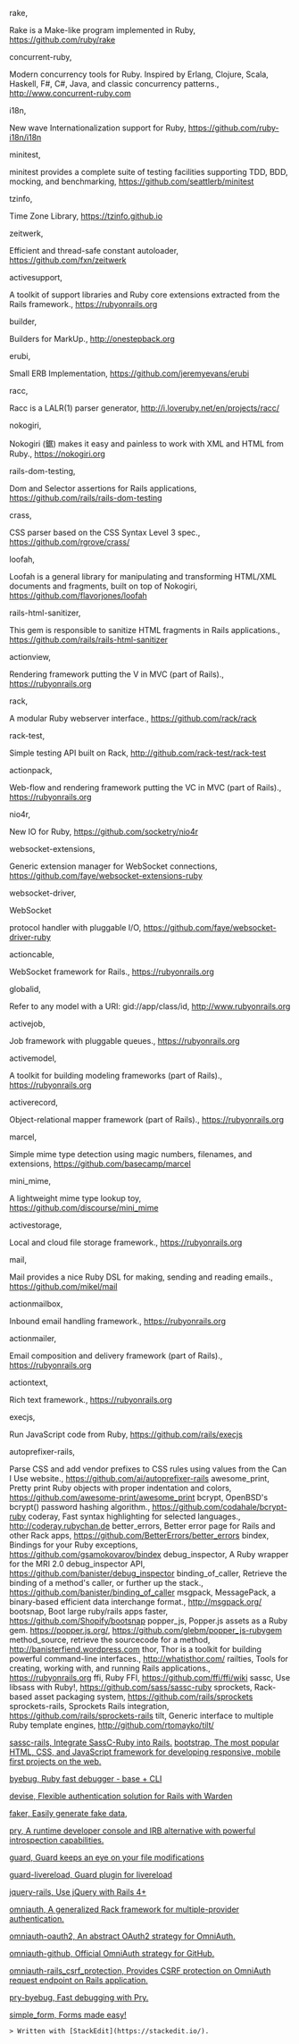 rake, 

Rake is a Make-like program implemented in Ruby, https://github.com/ruby/rake

concurrent-ruby,

Modern concurrency tools for Ruby. Inspired by Erlang, Clojure, Scala, Haskell, F#, C#, Java, and classic concurrency patterns., 
http://www.concurrent-ruby.com

i18n, 

New wave Internationalization support for Ruby, https://github.com/ruby-i18n/i18n

minitest, 

minitest provides a complete suite of testing facilities supporting TDD, BDD, mocking, and benchmarking, https://github.com/seattlerb/minitest

tzinfo, 

Time Zone Library, https://tzinfo.github.io

zeitwerk,

Efficient and thread-safe constant autoloader, 
https://github.com/fxn/zeitwerk

activesupport,

A toolkit of support libraries and Ruby core extensions extracted from the Rails framework., https://rubyonrails.org

builder, 

Builders for MarkUp., http://onestepback.org

erubi,

Small ERB Implementation, https://github.com/jeremyevans/erubi

racc,

Racc is a LALR(1) parser generator, http://i.loveruby.net/en/projects/racc/

nokogiri,

Nokogiri (鋸) makes it easy and painless to work with XML and HTML from Ruby., https://nokogiri.org

rails-dom-testing,

Dom and Selector assertions for Rails applications, 
https://github.com/rails/rails-dom-testing

crass,

CSS parser based on the CSS Syntax Level 3 spec., https://github.com/rgrove/crass/

loofah,

Loofah is a general library for manipulating and transforming HTML/XML documents and fragments, built on top of Nokogiri, https://github.com/flavorjones/loofah

rails-html-sanitizer, 

This gem is responsible to sanitize HTML fragments in Rails applications., https://github.com/rails/rails-html-sanitizer

actionview, 

Rendering framework putting the V in MVC (part of Rails)., https://rubyonrails.org

rack,

A modular Ruby webserver interface., https://github.com/rack/rack

rack-test,

Simple testing API built on Rack, http://github.com/rack-test/rack-test

actionpack,

Web-flow and rendering framework putting the VC in MVC (part of Rails)., https://rubyonrails.org

nio4r,

New IO for Ruby, https://github.com/socketry/nio4r

websocket-extensions,

Generic extension manager for WebSocket connections, 
https://github.com/faye/websocket-extensions-ruby

websocket-driver, 

WebSocket

 protocol handler with pluggable I/O, 
https://github.com/faye/websocket-driver-ruby

actioncable,

WebSocket framework for Rails., https://rubyonrails.org

globalid, 

Refer to any model with a URI: gid://app/class/id, 
http://www.rubyonrails.org

activejob, 

Job framework with pluggable queues., https://rubyonrails.org

activemodel, 

A toolkit for building modeling frameworks (part of Rails)., https://rubyonrails.org

activerecord,

Object-relational mapper framework (part of Rails)., https://rubyonrails.org

marcel,

Simple mime type detection using magic numbers, filenames, and extensions, https://github.com/basecamp/marcel

mini_mime, 

A lightweight mime type lookup toy, https://github.com/discourse/mini_mime

activestorage,

Local and cloud file storage framework., 
https://rubyonrails.org

mail,

Mail provides a nice Ruby DSL for making, sending and reading emails., https://github.com/mikel/mail

actionmailbox, 

Inbound email handling framework., https://rubyonrails.org

actionmailer,

Email composition and delivery framework (part of Rails)., 
https://rubyonrails.org

actiontext,

Rich text framework., https://rubyonrails.org

execjs,

Run JavaScript code from Ruby, https://github.com/rails/execjs

autoprefixer-rails, 

Parse CSS and add vendor prefixes to CSS rules using values from the Can I Use website., https://github.com/ai/autoprefixer-rails
awesome_print, Pretty print Ruby objects with proper indentation and colors, https://github.com/awesome-print/awesome_print
bcrypt, OpenBSD's bcrypt() password hashing algorithm., https://github.com/codahale/bcrypt-ruby
coderay, Fast syntax highlighting for selected languages., http://coderay.rubychan.de
better_errors, Better error page for Rails and other Rack apps, https://github.com/BetterErrors/better_errors
bindex, Bindings for your Ruby exceptions, https://github.com/gsamokovarov/bindex
debug_inspector, A Ruby wrapper for the MRI 2.0 debug_inspector API, https://github.com/banister/debug_inspector
binding_of_caller, Retrieve the binding of a method's caller, or further up the stack., https://github.com/banister/binding_of_caller
msgpack, MessagePack, a binary-based efficient data interchange format., http://msgpack.org/
bootsnap, Boot large ruby/rails apps faster, https://github.com/Shopify/bootsnap
popper_js, Popper.js assets as a Ruby gem. https://popper.js.org/, https://github.com/glebm/popper_js-rubygem
method_source, retrieve the sourcecode for a method, http://banisterfiend.wordpress.com
thor, Thor is a toolkit for building powerful command-line interfaces., http://whatisthor.com/
railties, Tools for creating, working with, and running Rails applications., https://rubyonrails.org
ffi, Ruby FFI, https://github.com/ffi/ffi/wiki
sassc, Use libsass with Ruby!, https://github.com/sass/sassc-ruby
sprockets, Rack-based asset packaging system, https://github.com/rails/sprockets
sprockets-rails, Sprockets Rails integration, https://github.com/rails/sprockets-rails
tilt, Generic interface to multiple Ruby template engines, http://github.com/rtomayko/tilt/

[sassc-rails, Integrate SassC-Ruby into Rails.](https://github.com/sass/sassc-rails)
[bootstrap, The most popular HTML, CSS, and JavaScript framework for developing responsive, mobile first projects on the web.](https://github.com/twbs/bootstrap-rubygem) 

[byebug, Ruby fast debugger - base + CLI](https://github.com/deivid-rodriguez/byebug) 

[devise, Flexible authentication solution for Rails with Warden](https://github.com/heartcombo/devise)

[faker, Easily generate fake data](https://github.com/faker-ruby/faker), 

[pry, A runtime developer console and IRB alternative with powerful introspection capabilities.](http://pry.github.io)

[guard, Guard keeps an eye on your file modifications](http://guardgem.org) 

[guard-livereload, Guard plugin for livereload](https://rubygems.org/gems/guard-livereload)

[jquery-rails, Use jQuery with Rails 4+](https://github.com/rails/jquery-rails)


[omniauth, A generalized Rack framework for multiple-provider authentication.](https://github.com/omniauth/omniauth)

[omniauth-oauth2, An abstract OAuth2 strategy for OmniAuth.](https://github.com/omniauth/omniauth-oauth2)

[omniauth-github, Official OmniAuth strategy for GitHub.](https://github.com/intridea/omniauth-github)

[omniauth-rails_csrf_protection, Provides CSRF protection on OmniAuth request endpoint on Rails application.](https://github.com/cookpad/omniauth-rails_csrf_protection)

[pry-byebug, Fast debugging with Pry.](https://github.com/deivid-rodriguez/pry-byebug)

[simple_form, Forms made easy!](https://github.com/heartcombo/simple_form)





    > Written with [StackEdit](https://stackedit.io/).

<!--stackedit_data:
eyJoaXN0b3J5IjpbMTE3MTczMTAxXX0=
-->